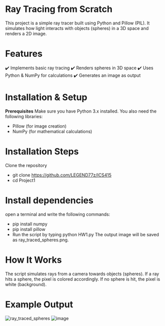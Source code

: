 # Ray Tracing from Scratch
This project is a simple ray tracer built using Python and Pillow (PIL). It simulates how light interacts with objects (spheres) in a 3D space and renders a 2D image.
# Features
✔️ Implements basic ray tracing
✔️ Renders spheres in 3D space
✔️ Uses Python & NumPy for calculations
✔️ Generates an image as output
# Installation & Setup
**Prerequisites**
Make sure you have Python 3.x installed. You also need the following libraries:
- Pillow (for image creation)
- NumPy (for mathematical calculations)
# Installation Steps
Clone the repository
- git clone https://github.com/LEGEND77z/ICS415
- cd Project1
# Install dependencies
open a terminal and write the following commands:
- pip install numpy
- pip install pillow
- Run the script by typing python HW1.py
The output image will be saved as ray_traced_spheres.png.
# How It Works
The script simulates rays from a camera towards objects (spheres).
If a ray hits a sphere, the pixel is colored accordingly.
If no sphere is hit, the pixel is white (background).
# Example Output
![ray_traced_spheres](https://github.com/user-attachments/assets/49d63b80-ab8a-47e9-b58f-d92ef90bd2fd)
![image](https://github.com/user-attachments/assets/9e2edf8f-25d6-4c10-9e03-f82fc0ef2839)




